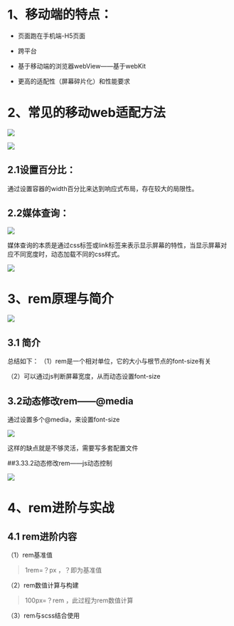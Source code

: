 # 1、移动端的特点：

- 页面跑在手机端-H5页面

- 跨平台

- 基于移动端的浏览器webView——基于webKit

- 更高的适配性（屏幕碎片化）和性能要求

# 2、常见的移动web适配方法


![](https://upload-images.jianshu.io/upload_images/5471980-7ac4952c7e040b79.png?imageMogr2/auto-orient/strip%7CimageView2/2/w/1240)

![](https://upload-images.jianshu.io/upload_images/5471980-6adbb341a8fa5de3.png?imageMogr2/auto-orient/strip%7CimageView2/2/w/1240)


## 2.1设置百分比：

通过设置容器的width百分比来达到响应式布局，存在较大的局限性。


## 2.2媒体查询：

![](https://upload-images.jianshu.io/upload_images/5471980-31d0e094ccf1d642.png?imageMogr2/auto-orient/strip%7CimageView2/2/w/1240)

媒体查询的本质是通过css标签或link标签来表示显示屏幕的特性，当显示屏幕对应不同宽度时，动态加载不同的css样式。

![](https://upload-images.jianshu.io/upload_images/5471980-8c286d0aa9694241.png?imageMogr2/auto-orient/strip%7CimageView2/2/w/1240)


# 3、rem原理与简介

![](https://upload-images.jianshu.io/upload_images/5471980-98955a13f7cdb53d.png?imageMogr2/auto-orient/strip%7CimageView2/2/w/1240)

## 3.1 简介
总结如下：
（1）rem是一个相对单位，它的大小与根节点的font-size有关

（2）可以通过js判断屏幕宽度，从而动态设置font-size

## 3.2动态修改rem——@media
通过设置多个@media，来设置font-size

![](https://upload-images.jianshu.io/upload_images/5471980-cb0fe0a6775fa4d4.png?imageMogr2/auto-orient/strip%7CimageView2/2/w/1240)

这样的缺点就是不够灵活，需要写多套配置文件

##3.33.2动态修改rem——js动态控制


![](https://upload-images.jianshu.io/upload_images/5471980-297f3ce12441e470.png?imageMogr2/auto-orient/strip%7CimageView2/2/w/1240)


# 4、rem进阶与实战

## 4.1 rem进阶内容

（1）rem基准值

>1rem=？px ，？即为基准值

（2）rem数值计算与构建

>100px=？rem ，此过程为rem数值计算

（3）rem与scss结合使用
